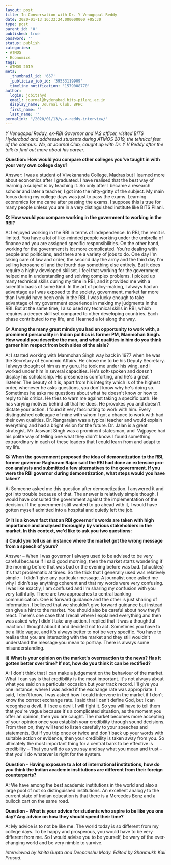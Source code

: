 ```yaml
---
layout: post
title: In Conversation with Dr. Y Venugopal Reddy
date: 2020-01-13 16:33:24.000000000 +05:30
type: post
parent_id: '0'
published: true
password: ''
status: publish
categories:
- ATMOS
- Economics
tags:
- ATMOS 2019
meta:
  _thumbnail_id: '657'
  _publicize_job_id: '39533119909'
  timeline_notification: '1579008770'
author:
  login: jcbitshyd
  email: journal@hyderabad.bits-pilani.ac.in
  display_name: Journal Club, BPHC
  first_name: ''
  last_name: ''
permalink: "/2020/01/13/y-v-reddy-interview/"
---
```

<p><!-- wp:paragraph --></p>
<p><em>Y Venugopal Reddy, ex-RBI Governor and IAS officer, visited BITS Hyderabad and addressed students during ATMOS 2019, the tehnical fest of the campus. We, at Journal Club, caught up with Dr. Y V Reddy after the talk to find out more about his career.  </em></p>
<p><!-- /wp:paragraph --></p>
<p><!-- wp:paragraph --></p>
<p><strong>Question: How would you compare other colleges you've taught in with your very own college days?</strong></p>
<p><!-- /wp:paragraph --></p>
<p><!-- wp:paragraph {"align":"justify"} --></p>
<p class="has-text-align-justify">Answer: I was a student of Vivekananda College, Madras but I learned more about economics after I graduated. I have realised that the best way of learning a subject is by teaching it. So only after I became a research scholar and later a teacher, I got into the nitty-gritty of the subject. My main focus during my college days was just to pass the exams. Learning economics for me came after passing the exams. I suppose this is true for many people unless you are in a very distinguished institute like BITS Pilani.</p>
<p><!-- /wp:paragraph --></p>
<p><!-- wp:paragraph --></p>
<p><strong>Q: How would you compare working in the government to working in the RBI?</strong></p>
<p><!-- /wp:paragraph --></p>
<p><!-- wp:paragraph {"align":"justify"} --></p>
<p class="has-text-align-justify">A: I enjoyed working in the RBI in terms of independence. In RBI, the remit is limited. You have a lot of like-minded people working under the umbrella of finance and you are assigned specific responsibilities. On the other hand, working for the government is lot more complicated. You're dealing with people and politicians, and there are a variety of jobs to do. One day I'm taking care of law and order, the second day the army and the third day I'm selling kerosene oil and the fourth day something else entirely. But it does require a highly developed skillset. I feel that working for the government helped me in understanding and solving complex problems. I picked up many technical skills during my time in RBI, and it provided me with a scientific basis of some kind. In the art of policy-making, I always had an advantage as I was exposed to the society, government, market far more than I would have been only in the RBI. I was lucky enough to take advantage of my government experience in making my judgments in the RBI. But at the same time, I also used my technical skills in RBI, which requires a deeper skill set compared to other developing countries. Each phase contributed to my life, and I learned a lot along the way.</p>
<p><!-- /wp:paragraph --></p>
<p><!-- wp:paragraph {"align":"justify"} --></p>
<p class="has-text-align-justify"><strong>Q: Among the many great minds you had an opportunity to work with, a prominent personality in Indian politics is former PM, Manmohan Singh. How would you describe the man, and what qualities in him do you think garner him respect from both sides of the aisle?</strong></p>
<p><!-- /wp:paragraph --></p>
<p><!-- wp:paragraph {"align":"justify"} --></p>
<p class="has-text-align-justify">A: I started working with Manmohan Singh way back in 1977 when he was the Secretary of Economic Affairs. He chose me to be his Deputy Secretary. I always thought of him as my guru. He took me under his wing, and I worked under him in several capacities. He's soft-spoken and doesn't display his scholarship. His presence is comforting, and he's a great listener. The beauty of it is, apart from his integrity which is of the highest order, whenever he asks questions, you don't know why he's doing so. Sometimes he asks me questions about what he doesn't know or how to reply to his critics. He tries to warn me against taking a specific path. He has varying motives behind all that he does. He provokes you and doesn't dictate your action. I found it very fascinating to work with him. Every distinguished colleague of mine with whom I got a chance to work with had their own qualities. Dr. Rangarajan was a typical teacher and would explain everything and had a bright vision for the future. Dr. Jalan is a great strategist. Mr Jaswant Singh was a prominent statesman, and&nbsp; Vajpayee had his polite way of telling one what they didn't know. I found something extraordinary in each of these leaders that I could learn from and adapt to my life.</p>
<p><!-- /wp:paragraph --></p>
<p><!-- wp:paragraph --></p>
<p><strong>Q: When the government proposed the idea of demonetization to the RBI, former governor Raghuram Rajan said the RBI had done an extensive pro-con analysis and submitted a few alternatives to the government. If you were the RBI governor during demonetization, what steps would you have taken?</strong></p>
<p><!-- /wp:paragraph --></p>
<p><!-- wp:paragraph {"align":"justify"} --></p>
<p class="has-text-align-justify">A: Someone asked me this question after demonetization. I answered it and got into trouble because of that. The answer is relatively simple though. I would have consulted the government against the implementation of the decision. If the government still wanted to go ahead with it, I would have gotten myself admitted into a hospital and quietly left the job.</p>
<p><!-- /wp:paragraph --></p>
<p><!-- wp:paragraph --></p>
<p><strong>Q: It is a known fact that an RBI governor's words are taken with high importance and analysed thoroughly by various stakeholders in the market. In this context, we'd like to ask you two questions: </strong></p>
<p><!-- /wp:paragraph --></p>
<p><!-- wp:paragraph --></p>
<p><strong>i) Could you tell us an instance where the market got the wrong message from a speech of yours?</strong></p>
<p><!-- /wp:paragraph --></p>
<p><!-- wp:paragraph {"align":"justify"} --></p>
<p class="has-text-align-justify">Answer – When I was governor I always used to be advised to be very careful because if I said good morning, then the market starts wondering if the morning before that was bad or the evening before was bad. (chuckles) It's that problematic at times. So the trick that I generally used was relatively simple – I didn't give any particular message. A journalist once asked me why I didn't say anything coherent and that my words were very confusing. I was like exactly, I am confused and I'm sharing my confusion with you very faithfully. There are two approaches to central banking communication. One is forward guidance and the other is just sharing of information. I believed that we shouldn't give forward guidance but instead can give a hint to the market. You should also be careful about how they'll react. There's one case that I recall where I explained everything and then was asked why I didn't take any action. I replied that it was a thoughtful inaction. I thought about it and decided not to act. Sometimes you have to be a little vague, and it's always better to not be very specific. You have to realise that you are interacting with the market and they still wouldn't understand the message you mean to portray. There is always some misunderstanding.</p>
<p><!-- /wp:paragraph --></p>
<p><!-- wp:paragraph --></p>
<p><strong>ii) What is your opinion on the market's overreaction to the news? Has it gotten better over time? If not, how do you think it can be rectified?&nbsp;&nbsp;</strong></p>
<p><!-- /wp:paragraph --></p>
<p><!-- wp:paragraph {"align":"justify"} --></p>
<p class="has-text-align-justify">A: I don't think that I can make a judgement on the behaviour of the market. What I can say is that credibility is the most important. It's not always about what you said on a particular occasion but your track record. I'll give you one instance, where I was asked if the exchange rate was appropriate. I said, I don't know. I was asked how I could intervene in the market if I don't know the correct exchange rate. I said that I can't define God, but I can recognise a devil. If I see a devil, I will fight it. So you will have to tell them that you're vague because it's a complicated situation, as the moment you offer an opinion, then you are caught. The market becomes more accepting of your opinion once you establish your credibility through sound decisions. From then on, they will tend to listen carefully to your speeches and statements. But if you trip once or twice and don't back up your words with suitable action or evidence, then your credibility is taken away from you. So ultimately the most important thing for a central bank to be effective is credibility – That you will do as you say and say what you mean and trust – that you'll do whatever is right for the system.</p>
<p><!-- /wp:paragraph --></p>
<p><!-- wp:paragraph --></p>
<p><strong>Question - Having exposure to a lot of international institutions, how do you think the Indian academic institutions are different from their foreign counterparts?&nbsp;</strong></p>
<p><!-- /wp:paragraph --></p>
<p><!-- wp:paragraph {"align":"justify"} --></p>
<p class="has-text-align-justify">A: We have among the best academic institutions in the world and also a large pool of not so distinguished institutions. An excellent analogy to the current state of Indian education is that there is a Mercedes Benz and a bullock cart on the same road.&nbsp;</p>
<p><!-- /wp:paragraph --></p>
<p><!-- wp:paragraph --></p>
<p><strong>Question - What is your advice for students who aspire to be like you one day? Any advice on how they should spend their time?</strong>&nbsp;</p>
<p><!-- /wp:paragraph --></p>
<p><!-- wp:paragraph {"align":"justify"} --></p>
<p class="has-text-align-justify">A: My advice is to not be like me. The world today is so different from my college days. To be happy and prosperous, you would have to be very different from me. So I would advise you to be yourself, be wary of the ever-changing world and be very nimble to survive.</p>
<p><!-- /wp:paragraph --></p>
<p><!--EndFragment--></p>
<p><!-- wp:paragraph --></p>
<p><em>Interviewed by Ishita Gupta and Deepanshu Mody. Edited by Shanmukh Kali Prasad. </em></p>
<p><!-- /wp:paragraph --></p>
